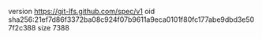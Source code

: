 version https://git-lfs.github.com/spec/v1
oid sha256:21ef7d86f3372ba08c924f07b9611a9eca0101f80fc177abe9dbd3e507f2c388
size 7388
